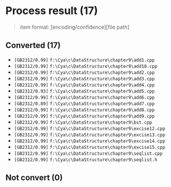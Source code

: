 # Process result (17)

> item format: [encoding/confidence][file path]

## Converted (17)

- `[GB2312/0.99]` `f:\Cya\c\DataStructure\chapter9\add1.cpp`
- `[GB2312/0.99]` `f:\Cya\c\DataStructure\chapter9\add10.cpp`
- `[GB2312/0.99]` `f:\Cya\c\DataStructure\chapter9\add2.cpp`
- `[GB2312/0.99]` `f:\Cya\c\DataStructure\chapter9\add3.cpp`
- `[GB2312/0.99]` `f:\Cya\c\DataStructure\chapter9\add4.cpp`
- `[GB2312/0.93]` `f:\Cya\c\DataStructure\chapter9\add5.cpp`
- `[GB2312/0.99]` `f:\Cya\c\DataStructure\chapter9\add6.cpp`
- `[GB2312/0.89]` `f:\Cya\c\DataStructure\chapter9\add7.cpp`
- `[GB2312/0.99]` `f:\Cya\c\DataStructure\chapter9\add8.cpp`
- `[GB2312/0.99]` `f:\Cya\c\DataStructure\chapter9\add9.cpp`
- `[GB2312/0.99]` `f:\Cya\c\DataStructure\chapter9\bst.cpp`
- `[GB2312/0.99]` `f:\Cya\c\DataStructure\chapter9\excise12.cpp`
- `[GB2312/0.99]` `f:\Cya\c\DataStructure\chapter9\excise13.cpp`
- `[GB2312/0.99]` `f:\Cya\c\DataStructure\chapter9\excise14.cpp`
- `[GB2312/0.99]` `f:\Cya\c\DataStructure\chapter9\excise15.cpp`
- `[GB2312/0.99]` `f:\Cya\c\DataStructure\chapter9\seqlist.cpp`
- `[GB2312/0.99]` `f:\Cya\c\DataStructure\chapter9\seqlist.h`

## Not convert (0)

